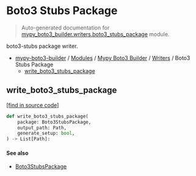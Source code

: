 # Boto3 Stubs Package

> Auto-generated documentation for [mypy_boto3_builder.writers.boto3_stubs_package](https://github.com/vemel/mypy_boto3_builder/blob/master/mypy_boto3_builder/writers/boto3_stubs_package.py) module.

boto3-stubs package writer.

- [mypy-boto3-builder](../../README.md#mypy_boto3_builder) / [Modules](../../MODULES.md#mypy-boto3-builder-modules) / [Mypy Boto3 Builder](../index.md#mypy-boto3-builder) / [Writers](index.md#writers) / Boto3 Stubs Package
    - [write_boto3_stubs_package](#write_boto3_stubs_package)

## write_boto3_stubs_package

[[find in source code]](https://github.com/vemel/mypy_boto3_builder/blob/master/mypy_boto3_builder/writers/boto3_stubs_package.py#L16)

```python
def write_boto3_stubs_package(
    package: Boto3StubsPackage,
    output_path: Path,
    generate_setup: bool,
) -> List[Path]:
```

#### See also

- [Boto3StubsPackage](../structures/boto3_stubs_package.md#boto3stubspackage)
